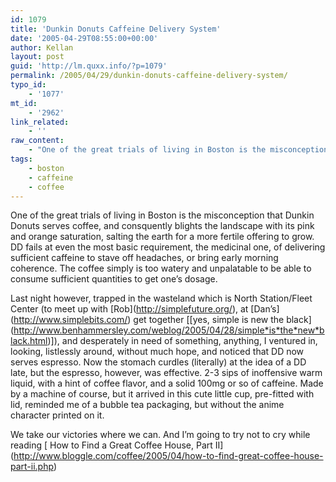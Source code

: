 ```yaml
---
id: 1079
title: 'Dunkin Donuts Caffeine Delivery System'
date: '2005-04-29T08:55:00+00:00'
author: Kellan
layout: post
guid: 'http://lm.quxx.info/?p=1079'
permalink: /2005/04/29/dunkin-donuts-caffeine-delivery-system/
typo_id:
    - '1077'
mt_id:
    - '2962'
link_related:
    - ''
raw_content:
    - "One of the great trials of living in Boston is the misconception that Dunkin Donuts serves coffee, and consquently blights the landscape with its pink and orange saturation, salting the earth for a more fertile offering to grow.  DD fails at even the most basic requirement, the medicinal one, of delivering sufficient caffeine to stave off headaches, or bring early morning coherence.  The coffee simply is too watery and unpalatable to be able to consume sufficient quantities to get one\\'s dosage.\r\n\r\nLast night however, trapped in the wasteland which is North Station/Fleet Center (to meet up with [Rob](http://simplefuture.org/), at [Dan\\'s](http://www.simplebits.com/) get together [[yes, simple is new the black](http://www.benhammersley.com/weblog/2005/04/28/simple_is_the_new_black.html)]), and desperately in need of something, anything, I ventured in, looking, listlessly around, without much hope, and noticed that DD now serves espresso.  Now the stomach curdles (literally) at the idea of a DD late, but the espresso, however, was effective.  2-3 sips of inoffensive warm liquid, with a hint of coffee flavor, and a solid 100mg or so of caffeine.  Made by a machine of course, but it arrived in this cute little cup, pre-fitted with lid, reminded me of a bubble tea packaging, but without the anime character printed on it.\r\n\r\nWe take our victories where we can.  And I\\'m going to try not to cry while reading [ How to Find a Great Coffee House, Part II](http://www.bloggle.com/coffee/2005/04/how-to-find-great-coffee-house-part-ii.php)"
tags:
    - boston
    - caffeine
    - coffee
---
```


One of the great trials of living in Boston is the misconception that Dunkin Donuts serves coffee, and consquently blights the landscape with its pink and orange saturation, salting the earth for a more fertile offering to grow. DD fails at even the most basic requirement, the medicinal one, of delivering sufficient caffeine to stave off headaches, or bring early morning coherence. The coffee simply is too watery and unpalatable to be able to consume sufficient quantities to get one’s dosage.

Last night however, trapped in the wasteland which is North Station/Fleet Center (to meet up with \[Rob\](http://simplefuture.org/), at \[Dan’s\](http://www.simplebits.com/) get together \[\[yes, simple is new the black\](http://www.benhammersley.com/weblog/2005/04/28/simple*is*the*new*black.html)\]), and desperately in need of something, anything, I ventured in, looking, listlessly around, without much hope, and noticed that DD now serves espresso. Now the stomach curdles (literally) at the idea of a DD late, but the espresso, however, was effective. 2-3 sips of inoffensive warm liquid, with a hint of coffee flavor, and a solid 100mg or so of caffeine. Made by a machine of course, but it arrived in this cute little cup, pre-fitted with lid, reminded me of a bubble tea packaging, but without the anime character printed on it.

We take our victories where we can. And I’m going to try not to cry while reading \[ How to Find a Great Coffee House, Part II\](http://www.bloggle.com/coffee/2005/04/how-to-find-great-coffee-house-part-ii.php)